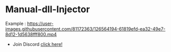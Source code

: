 # Manual-dll-Injector



Example : https://user-images.githubusercontent.com/81172363/126564194-61819efd-ea32-49e7-8d12-1d5638fff800.mp4

- Join Discord [click here!](https://discord.gg/Wv2vZKphqF)
